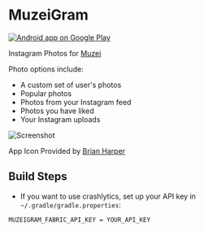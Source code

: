 MuzeiGram
=========

<a href="https://play.google.com/store/apps/details?id=com.cstewart.android.muzeigram">
  <img alt="Android app on Google Play"
       src="https://developer.android.com/images/brand/en_app_rgb_wo_60.png" />
</a>

Instagram Photos for [Muzei](http://muzei.co)

Photo options include: 
- A custom set of user's photos
- Popular photos
- Photos from your Instagram feed
- Photos you have liked
- Your Instagram uploads

![Screenshot](https://raw.githubusercontent.com/cstew/MuzeiGram/master/art/screenshot1.png)

App Icon Provided by [Brian Harper](https://twitter.com/bleeharper)

## Build Steps
- If you want to use crashlytics, set up your API key in `~/.gradle/gradle.properties`:
```
MUZEIGRAM_FABRIC_API_KEY = YOUR_API_KEY
```
